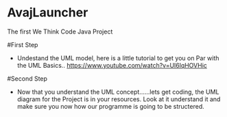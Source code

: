 # AvajLauncher
The first We Think Code Java Project

#First Step
- Undestand the UML model, here is a little tutorial to get you on Par with the UML Basics.. https://www.youtube.com/watch?v=UI6lqHOVHic

#Second Step
- Now that you understand the UML concept......lets get coding, the UML diagram for the Project is in your resources. Look at it understand it and make sure you now how our programme is going to be structered.

